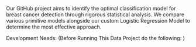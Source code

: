Our GitHub project aims to identify the optimal classification model for breast cancer detection through rigorous statistical analysis. We compare various primitive models alongside our custom Logistic Regression Model to determine the most effective approach.


Development Needs: (Before Running This Data Project do the following: )